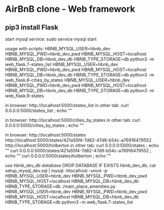 # AirBnB clone - Web framework

## pip3 install Flask

start mysql service:
sudo service mysql start

usage with scripts:
HBNB_MYSQL_USER=hbnb_dev HBNB_MYSQL_PWD=hbnb_dev_pwd HBNB_MYSQL_HOST=localhost HBNB_MYSQL_DB=hbnb_dev_db HBNB_TYPE_STORAGE=db python3 -m web_flask.7-states_list
HBNB_MYSQL_USER=hbnb_dev HBNB_MYSQL_PWD=hbnb_dev_pwd HBNB_MYSQL_HOST=localhost HBNB_MYSQL_DB=hbnb_dev_db HBNB_TYPE_STORAGE=db python3 -m web_flask.8-cities_by_states
HBNB_MYSQL_USER=hbnb_dev HBNB_MYSQL_PWD=hbnb_dev_pwd HBNB_MYSQL_HOST=localhost HBNB_MYSQL_DB=hbnb_dev_db HBNB_TYPE_STORAGE=db python3 -m web_flask.9-states

in browser:
http://localhost:5000/states_list
in other tab:
curl 0.0.0.0:5000/states_list ; echo ""

in browser:
http://localhost:5000/cities_by_states
in other tab:
curl 0.0.0.0:5000/cities_by_states ; echo ""

in browser:
http://localhost:5000/states
http://localhost:5000/states/421a55f4-7d82-47d9-b54c-a76916479552
http://localhost:5000/holberton
in other tab:
curl 0.0.0.0:5000/states ; echo ""
curl 0.0.0.0:5000/states/421a55f4-7d82-47d9-b54c-a76916479552 ; echo ""
curl 0.0.0.0:5000/states/holberton ; echo ""



*use hbnb_dev_db database*
DROP DATABASE IF EXISTS hbnb_dev_db;
cat setup_mysql_dev.sql | mysql -hlocalhost -uroot -p
HBNB_MYSQL_USER=hbnb_dev HBNB_MYSQL_PWD=hbnb_dev_pwd HBNB_MYSQL_HOST=localhost HBNB_MYSQL_DB=hbnb_dev_db HBNB_TYPE_STORAGE=db ./main_place_amenities.py
HBNB_MYSQL_USER=hbnb_dev HBNB_MYSQL_PWD=hbnb_dev_pwd HBNB_MYSQL_HOST=localhost HBNB_MYSQL_DB=hbnb_dev_db HBNB_TYPE_STORAGE=db python3 -m web_flask.7-states_list